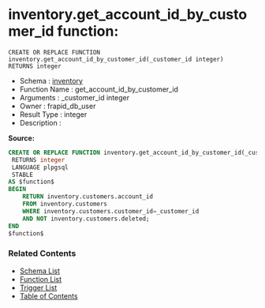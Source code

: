 # inventory.get_account_id_by_customer_id function:

```plpgsql
CREATE OR REPLACE FUNCTION inventory.get_account_id_by_customer_id(_customer_id integer)
RETURNS integer
```
* Schema : [inventory](../../schemas/inventory.md)
* Function Name : get_account_id_by_customer_id
* Arguments : _customer_id integer
* Owner : frapid_db_user
* Result Type : integer
* Description : 


**Source:**
```sql
CREATE OR REPLACE FUNCTION inventory.get_account_id_by_customer_id(_customer_id integer)
 RETURNS integer
 LANGUAGE plpgsql
 STABLE
AS $function$
BEGIN
    RETURN inventory.customers.account_id
    FROM inventory.customers
    WHERE inventory.customers.customer_id=_customer_id
    AND NOT inventory.customers.deleted;
END
$function$

```

### Related Contents
* [Schema List](../../schemas.md)
* [Function List](../../functions.md)
* [Trigger List](../../triggers.md)
* [Table of Contents](../../README.md)

